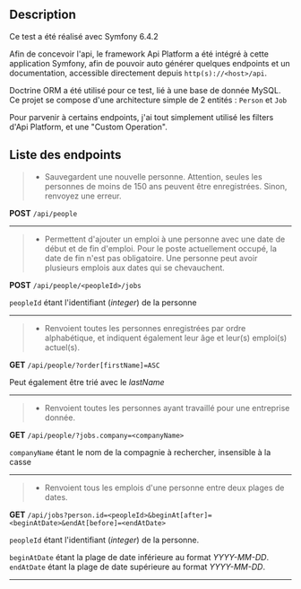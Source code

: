 ## Description

Ce test a été réalisé avec Symfony 6.4.2

Afin de concevoir l'api, le framework Api Platform a été intégré à cette application Symfony, afin de pouvoir auto générer quelques endpoints et un documentation, accessible directement depuis `http(s)://<host>/api`.

Doctrine ORM a été utilisé pour ce test, lié à une base de donnée MySQL. Ce projet se compose d'une architecture simple de 2 entités : `Person` et `Job`

Pour parvenir à certains endpoints, j'ai tout simplement utilisé les filters d'Api Platform, et une "Custom Operation".

## Liste des endpoints

> - Sauvegardent une nouvelle personne. Attention, seules les personnes de moins de 150 ans peuvent être enregistrées. Sinon, renvoyez une erreur.

**POST** `/api/people`

___

> - Permettent d'ajouter un emploi à une personne avec une date de début et de fin d'emploi. Pour le poste actuellement occupé, la date de fin n'est pas obligatoire. Une personne peut avoir plusieurs emplois aux dates qui se chevauchent.

**POST** `/api/people/<peopleId>/jobs`

`peopleId` étant l'identifiant (_integer_) de la personne

____


> - Renvoient toutes les personnes enregistrées par ordre alphabétique, et indiquent également leur âge et leur(s) emploi(s) actuel(s).

**GET** `/api/people/?order[firstName]=ASC`

Peut également être trié avec le _lastName_

___

> - Renvoient toutes les personnes ayant travaillé pour une entreprise donnée.

**GET** `/api/people/?jobs.company=<companyName>`

`companyName` étant le nom de la compagnie à rechercher, insensible à la casse

___

> - Renvoient tous les emplois d'une personne entre deux plages de dates.

**GET** `/api/jobs?person.id=<peopleId>&beginAt[after]=<beginAtDate>&endAt[before]=<endAtDate>`

`peopleId` étant l'identifiant (_integer_) de la personne.

`beginAtDate` étant la plage de date inférieure au format _YYYY-MM-DD_.
`endAtDate` étant la plage de date supérieure au format _YYYY-MM-DD_.

___


